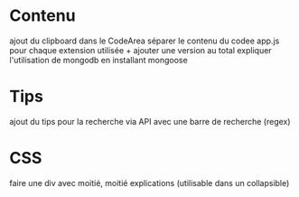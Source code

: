 # Contenu
ajout du clipboard dans le CodeArea
séparer le contenu du codee app.js pour chaque extension utilisée + ajouter une version au total
expliquer l'utilisation de mongodb en installant mongoose

# Tips
ajout du tips pour la recherche via API avec une barre de recherche (regex)


# CSS
faire une div avec moitié, moitié explications (utilisable dans un collapsible)